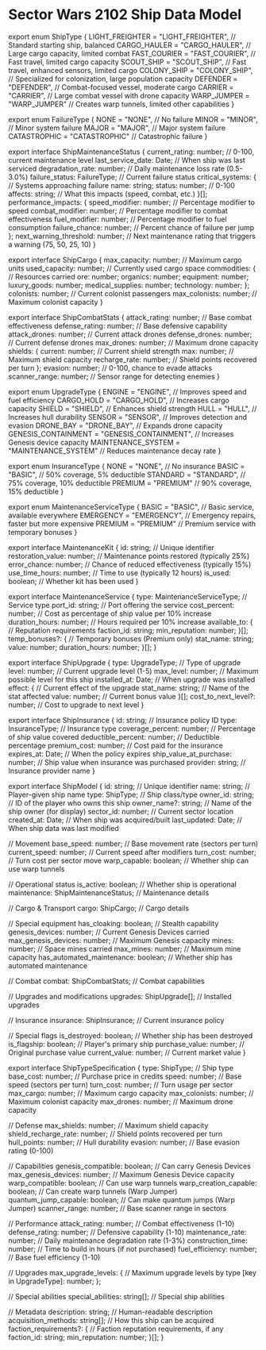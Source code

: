 # Sector Wars 2102 Ship Data Model

export enum ShipType {
  LIGHT_FREIGHTER = "LIGHT_FREIGHTER",       // Standard starting ship, balanced
  CARGO_HAULER = "CARGO_HAULER",             // Large cargo capacity, limited combat
  FAST_COURIER = "FAST_COURIER",             // Fast travel, limited cargo capacity
  SCOUT_SHIP = "SCOUT_SHIP",                 // Fast travel, enhanced sensors, limited cargo
  COLONY_SHIP = "COLONY_SHIP",               // Specialized for colonization, large population capacity
  DEFENDER = "DEFENDER",                     // Combat-focused vessel, moderate cargo
  CARRIER = "CARRIER",                       // Large combat vessel with drone capacity
  WARP_JUMPER = "WARP_JUMPER"                // Creates warp tunnels, limited other capabilities
}

export enum FailureType {
  NONE = "NONE",                  // No failure
  MINOR = "MINOR",                // Minor system failure
  MAJOR = "MAJOR",                // Major system failure
  CATASTROPHIC = "CATASTROPHIC"   // Catastrophic failure
}

export interface ShipMaintenanceStatus {
  current_rating: number;         // 0-100, current maintenance level
  last_service_date: Date;        // When ship was last serviced
  degradation_rate: number;       // Daily maintenance loss rate (0.5-3.0%)
  failure_status: FailureType;    // Current failure status
  critical_systems: {             // Systems approaching failure
    name: string;
    status: number;               // 0-100
    affects: string;              // What this impacts (speed, combat, etc.)
  }[];
  performance_impacts: {
    speed_modifier: number;       // Percentage modifier to speed
    combat_modifier: number;      // Percentage modifier to combat effectiveness
    fuel_modifier: number;        // Percentage modifier to fuel consumption
    failure_chance: number;       // Percent chance of failure per jump
  };
  next_warning_threshold: number; // Next maintenance rating that triggers a warning (75, 50, 25, 10)
}

export interface ShipCargo {
  max_capacity: number;           // Maximum cargo units
  used_capacity: number;          // Currently used cargo space
  commodities: {                  // Resources carried
    ore: number;
    organics: number;
    equipment: number;
    luxury_goods: number;
    medical_supplies: number;
    technology: number;
  };
  colonists: number;              // Current colonist passengers
  max_colonists: number;          // Maximum colonist capacity
}

export interface ShipCombatStats {
  attack_rating: number;          // Base combat effectiveness
  defense_rating: number;         // Base defensive capability
  attack_drones: number;          // Current attack drones
  defense_drones: number;         // Current defense drones
  max_drones: number;             // Maximum drone capacity
  shields: {
    current: number;              // Current shield strength
    max: number;                  // Maximum shield capacity
    recharge_rate: number;        // Shield points recovered per turn
  };
  evasion: number;                // 0-100, chance to evade attacks
  scanner_range: number;          // Sensor range for detecting enemies
}

export enum UpgradeType {
  ENGINE = "ENGINE",              // Improves speed and fuel efficiency
  CARGO_HOLD = "CARGO_HOLD",      // Increases cargo capacity
  SHIELD = "SHIELD",              // Enhances shield strength
  HULL = "HULL",                  // Increases hull durability
  SENSOR = "SENSOR",              // Improves detection and evasion
  DRONE_BAY = "DRONE_BAY",        // Expands drone capacity
  GENESIS_CONTAINMENT = "GENESIS_CONTAINMENT", // Increases Genesis device capacity
  MAINTENANCE_SYSTEM = "MAINTENANCE_SYSTEM"    // Reduces maintenance decay rate
}

export enum InsuranceType {
  NONE = "NONE",                  // No insurance
  BASIC = "BASIC",                // 50% coverage, 5% deductible
  STANDARD = "STANDARD",          // 75% coverage, 10% deductible
  PREMIUM = "PREMIUM"             // 90% coverage, 15% deductible
}

export enum MaintenanceServiceType {
  BASIC = "BASIC",                // Basic service, available everywhere
  EMERGENCY = "EMERGENCY",        // Emergency repairs, faster but more expensive
  PREMIUM = "PREMIUM"             // Premium service with temporary bonuses
}

export interface MaintenanceKit {
  id: string;                     // Unique identifier
  restoration_value: number;      // Maintenance points restored (typically 25%)
  error_chance: number;           // Chance of reduced effectiveness (typically 15%)
  use_time_hours: number;         // Time to use (typically 12 hours)
  is_used: boolean;               // Whether kit has been used
}

export interface MaintenanceService {
  type: MaintenanceServiceType;   // Service type
  port_id: string;                // Port offering the service
  cost_percent: number;           // Cost as percentage of ship value per 10% increase
  duration_hours: number;         // Hours required per 10% increase
  available_to: {                 // Reputation requirements
    faction_id: string;
    min_reputation: number;
  }[];
  temp_bonuses?: {                // Temporary bonuses (Premium only)
    stat_name: string;
    value: number;
    duration_hours: number;
  }[];
}

export interface ShipUpgrade {
  type: UpgradeType;              // Type of upgrade
  level: number;                  // Current upgrade level (1-5)
  max_level: number;              // Maximum possible level for this ship
  installed_at: Date;             // When upgrade was installed
  effect: {                       // Current effect of the upgrade
    stat_name: string;            // Name of the stat affected
    value: number;                // Current bonus value
  }[];
  cost_to_next_level?: number;    // Cost to upgrade to next level
}

export interface ShipInsurance {
  id: string;                     // Insurance policy ID
  type: InsuranceType;            // Insurance type
  coverage_percent: number;       // Percentage of ship value covered
  deductible_percent: number;     // Deductible percentage
  premium_cost: number;           // Cost paid for the insurance
  expires_at: Date;               // When the policy expires
  ship_value_at_purchase: number; // Ship value when insurance was purchased
  provider: string;               // Insurance provider name
}

export interface ShipModel {
  id: string;                     // Unique identifier
  name: string;                   // Player-given ship name
  type: ShipType;                 // Ship class/type
  owner_id: string;               // ID of the player who owns this ship
  owner_name?: string;            // Name of the ship owner (for display)
  sector_id: number;              // Current sector location
  created_at: Date;               // When ship was acquired/built
  last_updated: Date;             // When ship data was last modified
  
  // Movement
  base_speed: number;             // Base movement rate (sectors per turn)
  current_speed: number;          // Current speed after modifiers
  turn_cost: number;              // Turn cost per sector move
  warp_capable: boolean;          // Whether ship can use warp tunnels
  
  // Operational status
  is_active: boolean;             // Whether ship is operational
  maintenance: ShipMaintenanceStatus; // Maintenance details
  
  // Cargo & Transport
  cargo: ShipCargo;               // Cargo details
  
  // Special equipment
  has_cloaking: boolean;          // Stealth capability
  genesis_devices: number;        // Current Genesis Devices carried
  max_genesis_devices: number;    // Maximum Genesis capacity
  mines: number;                  // Space mines carried
  max_mines: number;              // Maximum mine capacity
  has_automated_maintenance: boolean; // Whether ship has automated maintenance
  
  // Combat
  combat: ShipCombatStats;        // Combat capabilities
  
  // Upgrades and modifications
  upgrades: ShipUpgrade[];        // Installed upgrades
  
  // Insurance
  insurance: ShipInsurance;       // Current insurance policy
  
  // Special flags
  is_destroyed: boolean;          // Whether ship has been destroyed
  is_flagship: boolean;           // Player's primary ship
  purchase_value: number;         // Original purchase value
  current_value: number;          // Current market value
}

export interface ShipTypeSpecification {
  type: ShipType;                 // Ship type
  base_cost: number;              // Purchase price in credits
  speed: number;                  // Base speed (sectors per turn)
  turn_cost: number;              // Turn usage per sector
  max_cargo: number;              // Maximum cargo capacity
  max_colonists: number;          // Maximum colonist capacity
  max_drones: number;             // Maximum drone capacity
  
  // Defense
  max_shields: number;            // Maximum shield capacity
  shield_recharge_rate: number;   // Shield points recovered per turn
  hull_points: number;            // Hull durability
  evasion: number;                // Base evasion rating (0-100)
  
  // Capabilities
  genesis_compatible: boolean;    // Can carry Genesis Devices
  max_genesis_devices: number;    // Maximum Genesis Device capacity
  warp_compatible: boolean;       // Can use warp tunnels
  warp_creation_capable: boolean; // Can create warp tunnels (Warp Jumper)
  quantum_jump_capable: boolean;  // Can make quantum jumps (Warp Jumper)
  scanner_range: number;          // Base scanner range in sectors
  
  // Performance
  attack_rating: number;          // Combat effectiveness (1-10)
  defense_rating: number;         // Defensive capability (1-10)
  maintenance_rate: number;       // Daily maintenance degradation rate (1-3%)
  construction_time: number;      // Time to build in hours (if not purchased)
  fuel_efficiency: number;        // Base fuel efficiency (1-10)
  
  // Upgrades
  max_upgrade_levels: {           // Maximum upgrade levels by type
    [key in UpgradeType]: number;
  };
  
  // Special abilities
  special_abilities: string[];    // Special ship abilities
  
  // Metadata
  description: string;            // Human-readable description
  acquisition_methods: string[];  // How this ship can be acquired
  faction_requirements?: {        // Faction reputation requirements, if any
    faction_id: string;
    min_reputation: number;
  }[];
}
